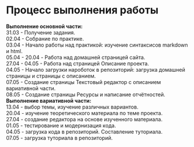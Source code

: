 # Процесс выполнения работы
__Выполнение основной части:__   
31.03 - Получение задания.   
02.04 - Собрание по практике.   
03.04 - Начало работы над практикой: изучение синтаксисов markdown и html.   
05.04 - 20.04 - Работа над домашней страницей сайта.  
27.04 - 04.05 - Работа над страницей Описание проекта.   
04.05 - Начало загрузки нароботок в репозиторий: загрузка домашней страницы и страницы с описанием.   
07.05 - Создание страницы Текстовый редактор с описанием вариативной части.   
08.05 - Создание страницы Ресурсы и написание отчётностей.   
__Выполнение вариативной части:__   
13.04 - выбор темы, изучение различных вариантов.  
20.04 - изучение теоретического материала по теме проекта.    
27.04 - создание редактора на основе изученного материала.   
01.05 - тестирование и модернизация кода.   
04.05 - загрузка кода в репозиторий. Составление туториала.   
07.05 - загрузка туториала в репозиторий.  

